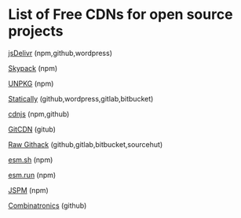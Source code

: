 # List of Free CDNs for open source projects

[jsDelivr](https://www.jsdelivr.com)  (npm,github,wordpress)

[Skypack](https://skypack.dev) (npm)

[UNPKG](https://unpkg.com/) (npm)

[Statically](https://statically.io) (github,wordpress,gitlab,bitbucket)

[cdnjs](https://cdnjs.com) (npm,github)

[GitCDN](https://gitcdn.link) (gitub)

[Raw Githack](https://raw.githack.com) (github,gitlab,bitbucket,sourcehut)

[esm.sh](https://esm.sh) (npm)

[esm.run](https://esm.run) (npm)

[JSPM](https://jspm.org) (npm)

[Combinatronics](https://www.combinatronics.com) (github)



